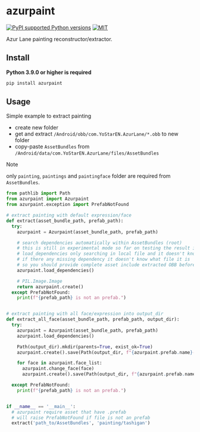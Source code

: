 # azurpaint

[![PyPI supported Python versions](https://img.shields.io/pypi/pyversions/azurpaint.svg)](https://pypi.python.org/pypi/azurpaint)
[![MIT](https://img.shields.io/github/license/Fernando2603/azurpaint)](https://github.com/Fernando2603/azurpaint/blob/main/LICENSE)


Azur Lane painting reconstructor/extractor.

## Install
**Python 3.9.0 or higher is required**
```cmd
pip install azurpaint
```

## Usage

Simple example to extract painting

- create new folder
- get and extract `/Android/obb/com.YoStarEN.AzurLane/*.obb` to new folder
- copy-paste `AssetBundles` from `/Android/data/com.YoStarEN.AzurLane/files/AssetBundles`

> [!NOTE]
> only `painting`, `paintings` and `paintingface` folder are required from `AssetBundles`.


```Python
from pathlib import Path
from azurpaint import Azurpaint
from azurpaint.exception import PrefabNotFound

# extract painting with default expression/face
def extract(asset_bundle_path, prefab_path):
  try:
    azurpaint = Azurpaint(asset_bundle_path, prefab_path)

    # search dependencies automatically within AssetBundles (root)
    # this is still in experimental mode so far on testing the result is good
    # load_dependencies only searching in local file and it doesn't know
    # if there any missing dependency it doesn't know what file it is
    # so you should provide complete asset include extracted OBB before running this
    azurpaint.load_dependencies()

    # PIL.Image.Image
    return azurpaint.create()
  except PrefabNotFound:
    print(f"{prefab_path} is not an prefab.")


# extract painting with all face/expression into output_dir
def extract_all_face(asset_bundle_path, prefab_path, output_dir):
  try:
    azurpaint = Azurpaint(asset_bundle_path, prefab_path)
    azurpaint.load_dependencies()

    Path(output_dir).mkdir(parents=True, exist_ok=True)
    azurpaint.create().save(Path(output_dir, f"{azurpaint.prefab.name}-default.png"))

    for face in azurpaint.face_list:
      azurpaint.change_face(face)
      azurpaint.create().save(Path(output_dir, f"{azurpaint.prefab.name}-{face}.png"))

  except PrefabNotFound:
    print(f"{prefab_path} is not an prefab.")


if __name__ == '__main__':
  # azurpaint require asset that have .prefab
  # will raise PrefabNotFound if file is not an prefab
  extract('path_to/AssetBundles', 'painting/tashigan')
```

